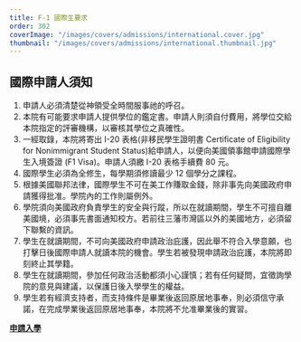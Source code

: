 ```yaml
---
title: F-1 國際生要求
order: 302
coverImage: "/images/covers/admissions/international.cover.jpg"
thumbnail: "/images/covers/admissions/international.thumbnail.jpg"
---
```


## 國際申請人須知

1. 申請人必須清楚從神領受全時間服事祂的呼召。
1. 本院有可能要求申請人提供學位的鑑定書。申請人則須自付費用，將學位交給本院指定的評審機構，以審核其學位之真確性。
1. 一經取錄，本院將寄出 I-20 表格(非移民學生證明書 Certificate of Eligibility for Nonimmigrant Student Status)給申請人，以便向美國領事館申請國際學生入境簽證 (F1 Visa)。申請人須繳 I-20 表格手續費 80 元。
1. 國際學生必須為全修生，每學期須修讀最少 12 個學分之課程。
1. 根據美國聯邦法律，國際學生不可在美工作賺取金錢，除非事先向美國政府申請獲得批准。學院內的工作則屬例外。
1. 學院須向美國政府負責學生的安全與行蹤，所以在就讀期間，學生不可擅自離美國境，必須事先書面通知校方。若前往三藩市灣區以外的美國地方，必須留下聯繫的資訊。
1. 學生在就讀期間，不可向美國政府申請政治庇護，因此舉不符合入學意願，也打擊日後國際申請人就讀本院的機會。學生若被發現申請政治庇護，本院將即刻終止其學籍。
1. 學生在就讀期間，參加任何政治活動都須小心謹慎；若有任何疑問，宜徵詢學院的意見與建議，以保護日後入學學生的權益。
1. 學生若有經濟支持者，而支持條件是畢業後返回原居地事奉，則必須信守承諾，在完成學業後返回原居地事奉，本院將不允准畢業後的實習。

[**申請入學**](/zh/admissions/application-procedure/)